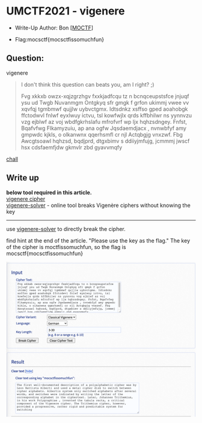 # UMCTF2021 - vigenere

- Write-Up Author: Bon \[[MOCTF](https://www.facebook.com/MOCSCTF)\]

- Flag:mocsctf{mocsctfissomuchfun}

## **Question:**
vigenere

>I don't think this question can beats you, am I right? ;)  
>
>Fvg xkkxb owzx-xqjzgrzhgv fxxkjadfcqu tz n bcnqceupstsfce jnjuqf ysu ud Twgb Nuvanmgm Ontgkyq sfr gmgk f grfon ukimmj vwee vv xqvfqj tgmbmwf qujjlw uybvctgmx. Idtsdnkz xsffso gped aoahobgk ffctodwvl fnlwf eyxlwuy ictvu, tsl kowfwjlx qrds kffbhilwr ns yynnvzu vzg ejblwf az voj wbdfgkrhslafu mfrofvrf wp ljx hqhzsdngey. Fnfst, Bqafvfwg Flkamyzuiu, ap ana ogfw Jqsdaemdjacx , nvnwbfyf amy gmpwdc kjkls, o olkanwnx qqerhsmfl cr njl Actqbgjg vnxzwf. Fbg Awcgtsoawl hqhzsd, bqdjprd, dtgxbimv s ddiiyjmfujg, jcmmmj jwscf hsx cdsfaemfjdw gkmvlr zbd gyavvmqfy

[chall](./chall)

## Write up
**below tool required in this article.**  
[vigenere cipher](https://en.wikipedia.org/wiki/Vigen%C3%A8re_cipher)  
[vigenere-solver](https://www.guballa.de/vigenere-solver) - online tool breaks Vigenère ciphers without knowing the key

---

use [vigenere-solver](https://www.guballa.de/vigenere-solver) to directly break the cipher.

find hint at the end of the article. "Please use the key as the flag."
The key of the cipher is moctfissomuchfun, so the flag is 
mocsctf{mocsctfissomuchfun}

![img](./vigenere.png)